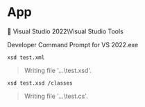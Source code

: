 # App

📁 Visual Studio 2022\Visual Studio Tools

Developer Command Prompt for VS 2022.exe

`xsd test.xml`

> Writing file '...\test.xsd'.

`xsd test.xsd /classes`

> Writing file '...\test.cs'.
